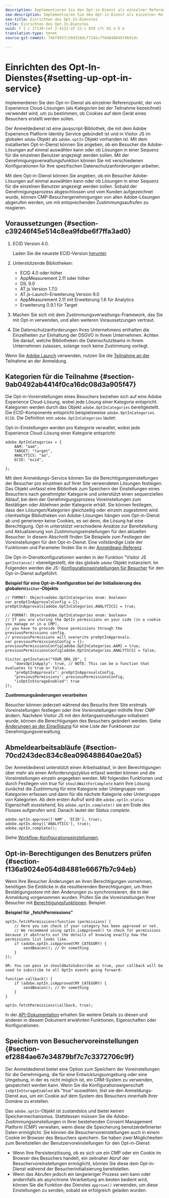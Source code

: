 ```yaml
---
description: Implementieren Sie den Opt-in-Dienst als einzelner Referenzpunkt, der von Experience Cloud-Lösungen (als Kategorien bei der Teilnahme bezeichnet) verwendet wird, um zu bestimmen, ob Cookies auf dem Gerät eines Besuchers erstellt werden sollen.
seo-description: Implementieren Sie den Opt-in-Dienst als einzelner Referenzpunkt, der von Experience Cloud-Lösungen (als Kategorien bei der Teilnahme bezeichnet) verwendet wird, um zu bestimmen, ob Cookies auf dem Gerät eines Besuchers erstellt werden sollen.
seo-title: Einrichten des Opt-In-Dienstes
title: Einrichten des Opt-In-Dienstes
uuid: f 1 c 27139-cef 2-4122-af 12-c 839 cfc 82 e 6 e
translation-type: tm+mt
source-git-commit: 746f8937c59d318dcf7245c7f8484884974601dc

---
```



# Einrichten des Opt-In-Dienstes{#setting-up-opt-in-service}

Implementieren Sie den Opt-in-Dienst als einzelner Referenzpunkt, der von Experience Cloud-Lösungen (als Kategorien bei der Teilnahme bezeichnet) verwendet wird, um zu bestimmen, ob Cookies auf dem Gerät eines Besuchers erstellt werden sollen.

Der Anmeldedienst ist eine javascript-Bibliothek, die mit dem Adobe Experience Platform Identity Service gebündelt ist und in Visitor JS im globalen `adobe` Objekt als `adobe.optIn` Objekt vorhanden ist. Mit dem installierten Opt-in-Dienst können Sie angeben, ob ein Besucher die Adobe-Lösungen auf einmal auswählen kann oder ob Lösungen in einer Sequenz für die einzelnen Benutzer angezeigt werden sollen. Mit der Genehmigungsverwaltungsfunktion können Sie mit verschiedenen Konfigurationen für Ihre spezifischen Datenschutzanforderungen arbeiten.

Mit dem Opt-in-Dienst können Sie angeben, ob ein Besucher Adobe-Lösungen auf einmal auswählen kann oder ob Lösungen in einer Sequenz für die einzelnen Benutzer angezeigt werden sollen. Sobald der Genehmigungsprozess abgeschlossen und vom Kunden aufgezeichnet wurde, können CMP-Besuchergenehmigungen von allen Adobe-Lösungen abgerufen werden, um mit entsprechenden Zustimmungsaufrufen zu reagieren.

## Voraussetzungen {#section-c39246f45e514c8ea9fdbe6f7ffa3ad0}

1. ECID Version 4.0.

   Laden Sie die neueste ECID-Version [herunter](https://github.com/Adobe-Marketing-Cloud/id-service/releases).

1. Unterstützende Bibliotheken:

   * ECID 4.0 oder höher
   * AppMeasurement 2.11 oder höher
   * DIL 9.0
   * AT.js Version 1.7.0
   * AT.js-Launch-Erweiterung Version 9.0
   * AppMeasurement 2.11 mit Erweiterung 1.6 für Analytics
   * Erweiterung 0.9.1 für Target

1. Machen Sie sich mit dem Zustimmungsverwaltungs-Framework, das Sie mit Opt-in verwenden, und allen weiteren Voraussetzungen vertraut.

   <!--
   For IAB, see here for additional pre-reqs.
   -->

1. Die Datenschutzanforderungen Ihres Unternehmens enthalten die Einzelheiten zur Einhaltung der DSGVO in Ihrem Unternehmen. Achten Sie darauf, welche Bibliotheken die Datenschutzteams in Ihrem Unternehmen zulassen, solange noch keine Zustimmung vorliegt.

Wenn Sie [Adobe Launch](https://docs.adobelaunch.com/) verwenden, nutzen Sie die [Teilnahme an der](../../implementation-guides/opt-in-service/launch.md) Teilnahme an der Anmeldung.

## Kategorien für die Teilnahme {#section-9ab0492ab4414f0ca16dc08d3a905f47}

Die Opt-in-Voreinstellungen eines Besuchers beziehen sich auf eine Adobe Experience Cloud-Lösung, wobei jede Lösung einer Kategorie entspricht. Kategorien werden durch das Objekt `adobe.OptInCategories` bereitgestellt. Die ECID-Komponente entspricht beispielsweise `adobe.OptInCategories`. `ECID`. Die Definition von `adobe.OptInCategories` lautet:

Opt-in-Einstellungen werden pro Kategorie verwaltet, wobei jede Experience Cloud-Lösung einer Kategorie entspricht:

```
adobe.OptInCategories = { 
    AAM: "aam", 
    TARGET: "target",  
    ANALYTICS: "aa", 
    ECID: "ecid", 
     
};
```

Mit dem Anmeldungs-Service können Sie die Berechtigungseinstellungen der Besucher pro einzelnen auf Ihrer Site verwendeten Lösungen festlegen. Das Objekt umfasst eine Bibliothek zum Speichern der Einstellungen eines Besuchers nach genehmigter Kategorie und unterstützt einen sequenziellen Ablauf, bei dem der Genehmigungsprozess Voreinstellungen zum Bestätigen oder Ablehnen jeder Kategorie erhält. Sie können festlegen, dass den Lösungen/Kategorien gleichzeitig oder einzeln zugestimmt wird.
clientseitige Bibliotheken von Adobe-Lösungen hängen vom Opt-in-Dienst ab und generieren keine Cookies, es sei denn, die Lösung hat eine Berechtigung. Opt-in unterstützt verschiedene Ansätze zur Bereitstellung und Aktualisierung von Zustimmungseinstellungen für den aktuellen Besucher. In diesem Abschnitt finden Sie Beispiele zum Festlegen der Voreinstellungen für den Opt-in-Dienst. Eine vollständige Liste der Funktionen und Parameter finden Sie in der [Anmeldeapi-Referenz](../../implementation-guides/opt-in-service/api.md#reference-4f30152333dd4990ab10c1b8b82fc867) .

Die Opt-in-Dienstkonfigurationen werden in der Funktion &quot;Visitor JS `getInstance()` «bereitgestellt, die das globale `adobe` Objekt instanziiert. Im Folgenden werden die JS- [Konfigurationseinstellungen für Besucher](../../implementation-guides/opt-in-service/api.md#section-d66018342baf401389f248bb381becbf) für den Opt-in-Dienst aufgeführt.

**Beispiel für eine Opt-in-Konfiguration bei der Initialisierung des globalen`Visitor`-Objekts**

```
// FORMAT: Object<adobe.OptInCategories enum: boolean> 
var preOptInApprovalsConfig = {}; 
preOptInApprovals[adobe.OptInCategories.ANALYTICS] = true; 
  
// FORMAT: Object<adobe.OptInCategories enum: boolean> 
// If you are storing the OptIn permissions on your side (in a cookie you manage or in a CMP), 
// you have to provide those permissions through the previousPermissions config. 
// previousPermissions will overwrite preOptInApprovals. 
var previousPermissionsConfig = {}; 
previousPermissionsConfig[adobe.OptInCategories.AAM] = true; 
previousPermissionsConfig[adobe.OptInCategories.ANALYTICS] = false; 
  
Visitor.getInstance("YOUR_ORG_ID", { 
    "doesOptInApply": true, // NOTE: This can be a function that evaluates to true or false. 
    "preOptInApprovals": preOptInApprovalsConfig, 
    "previousPermissions": previousPermissionsConfig, 
    "isOptInStorageEnabled": true 
});
```

**Zustimmungsänderungen verarbeiten**

Besucher können jederzeit während des Besuchs Ihrer Site erstmals Voreinstellungen festlegen oder ihre Voreinstellungen mithilfe Ihrer CMP ändern. Nachdem Visitor JS mit den Anfangseinstellungen initialisiert wurde, können die Berechtigungen des Besuchers geändert werden. Siehe [Änderungen an der Einwilligung](../../implementation-guides/opt-in-service/api.md#section-c3d85403ff0d4394bd775c39f3d001fc) für eine Liste der Funktionen zur Genehmigungsverwaltung.

<!--
<p> *** <b>sample code block </b>*** </p>
-->

## Abmeldearbeitsabläufe {#section-70cd243dec834c8ea096488640ae20a5}

Der Anmeldedienst unterstützt einen Arbeitsablauf, in dem Berechtigungen über mehr als einen Anforderungszyklus erfasst werden können und die Voreinstellungen einzeln angegeben werden. Mit folgenden Funktionen und durch Festlegen von *true* für `shouldWaitForComplete` kann Ihre Lösung zunächst die Zustimmung für eine Kategorie oder Untergruppe von Kategorien erfassen und dann für die nächste Kategorie oder Untergruppe von Kategorien. Ab dem ersten Aufruf wird die `adobe.optIn.status` Eigenschaft *ausstehend,* bis `adobe.optIn.complete()` sie am Ende des Flusses aufgerufen wird. Danach lautet der Status *complete*.

```
adobe.optIn.approve(['AAM', 'ECID'], true); 
adobe.optIn.deny(['ANALYTICS'], true); 
adobe.optIn.complete();
```

Siehe [Workflow-Konfigurationseinstellungen](../../implementation-guides/opt-in-service/api.md#section-2c5adfa5459c4e72b96d2693123a53c2).

## Opt-in-Berechtigungen des Benutzers prüfen {#section-f136a9024e054d84881e6667fb7c94eb}

Wenn Ihre Besucher Änderungen an ihren Berechtigungen vornehmen, benötigen Sie Einblicke in die resultierenden Berechtigungen, um Ihren Bestätigungsstore mit den Änderungen zu synchronisieren, die in der Anmeldung vorgenommen wurden. Prüfen Sie die Voreinstellungen Ihrer Besucher mit [Berechtigungsfunktionen](../../implementation-guides/opt-in-service/api.md#section-7fe57279b5b44b4f8fe47e336df60155). Beispiel:

**Beispiel für „fetchPermissions“**

```
optIn.fetchPermissions(function (permissions) { 
    // Here you can check if your category has been approved or not. 
    // We recommend using optIn.isApproved() to check for permissions because it abstracts out the details of knowing exactly how the permissions list looks like. 
    if (adobe.optIn.isApproved(MY_CATEGORY) { 
        sendBeacon(); // Or something 
    } 
});

OR: You can pass in shouldAutoSubscribe as true, your callback will be used to subscribe to all OptIn events going forward:

function callback() { 
    if (adobe.optIn.isApproved(MY_CATEGORY) { 
        sendBeacon(); // Or something 
    } 
}

optIn.fetchPermissions(callback, true);
```

In der [API-Dokumentation](../../implementation-guides/opt-in-service/api.md#reference-4f30152333dd4990ab10c1b8b82fc867) erhalten Sie weitere Details zu diesen und anderen in diesem Dokument erwähnten Funktionen, Eigenschaften oder Konfigurationen.

## Speichern von Besuchervoreinstellungen {#section-ef2884ae67e34879bf7c7c3372706c9f}

Der Anmeldedienst bietet eine Option zum Speichern der Voreinstellungen für die Genehmigung, die für eine Entwicklungsumgebung oder eine Umgebung, in der es nicht möglich ist, ein CRM-System zu verwenden, gespeichert werden kann. Wenn Sie die Konfigurationseigenschaft `isOptInStorageEnabled` als *&quot;true&quot; auswählen,* löst sie den Anmeldungs-Dienst aus, um ein Cookie auf dem System des Besuchers innerhalb Ihrer Domäne zu erstellen.

Das `adobe.optIn`-Objekt ist zustandslos und bietet keinen Speichermechanismus. Stattdessen müssen Sie die Adobe-Zustimmungseinstellungen in Ihrer bestehenden Consent Management Platform (CMP) verwalten, wenn diese die Speicherung benutzerdefinierter Daten ermöglicht. Sie können die Besuchervoreinstellungen auch in einem Cookie im Browser des Besuchers speichern. Sie haben zwei Möglichkeiten zum Bereitstellen der Benutzervoreinstellungen für den Opt-in-Dienst:

* Wenn Ihre Persistenzlösung, ob es sich um ein CMP oder ein Cookie im Browser des Besuchers handelt, ein zeitnaher Abruf der Besuchervoreinstellungen ermöglicht, können Sie diese dem Opt-in-Dienst während der Besucherinitialisierung bereitstellen.
* Wenn das Abrufen jedoch ein langwieriger Prozess sein kann oder andernfalls als asynchrone Verarbeitung am besten bedient wird, können Sie die Funktion des Dienstes `approve()` verwenden, um diese Einstellungen zu senden, sobald sie erfolgreich geladen wurden.

